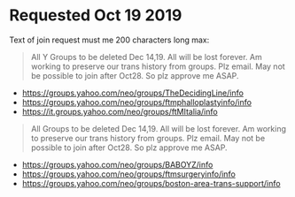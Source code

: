 
# Requested Oct 19 2019

Text of join request must me 200 characters long max:

> All Y Groups to be deleted Dec 14,19. All will be lost forever. Am working to preserve our trans history from groups. Plz email. May not be possible to join after Oct28. So plz approve me ASAP.

- https://groups.yahoo.com/neo/groups/TheDecidingLine/info
- https://groups.yahoo.com/neo/groups/ftmphalloplastyinfo/info
- https://it.groups.yahoo.com/neo/groups/ftMItalia/info 


> All Groups to be deleted Dec 14,19. All will be lost forever. Am working to preserve our trans history from groups. Plz email. May not be possible to join after Oct28. So plz approve me ASAP.

- https://groups.yahoo.com/neo/groups/BABOYZ/info
- https://groups.yahoo.com/neo/groups/ftmsurgeryinfo/info
- https://groups.yahoo.com/neo/groups/boston-area-trans-support/info

